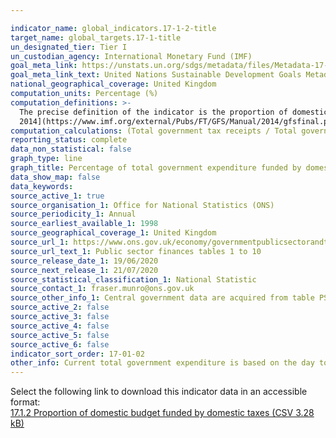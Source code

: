 ```yaml
---

indicator_name: global_indicators.17-1-2-title
target_name: global_targets.17-1-title
un_designated_tier: Tier I
un_custodian_agency: International Monetary Fund (IMF)
goal_meta_link: https://unstats.un.org/sdgs/metadata/files/Metadata-17-01-02.pdf
goal_meta_link_text: United Nations Sustainable Development Goals Metadata (PDF 469 KB)
national_geographical_coverage: United Kingdom
computation_units: Percentage (%)
computation_definitions: >-
  The precise definition of the indicator is the proportion of domestic budgetary government expenditure funded by taxes. Revenue in the form of domestic taxes is based on the definition described in Chapter 5 of the [Government Finance Statistics Manual (GFSM)
  2014](https://www.imf.org/external/Pubs/FT/GFS/Manual/2014/gfsfinal.pdf).
computation_calculations: (Total government tax receipts / Total government expenditure) * 100
reporting_status: complete
data_non_statistical: false
graph_type: line
graph_title: Percentage of total government expenditure funded by domestic taxes
data_show_map: false
data_keywords:  
source_active_1: true
source_organisation_1: Office for National Statistics (ONS)
source_periodicity_1: Annual
source_earliest_available_1: 1998
source_geographical_coverage_1: United Kingdom
source_url_1: https://www.ons.gov.uk/economy/governmentpublicsectorandtaxes/publicsectorfinance/datasets/publicsectorfinancesappendixatables110
source_url_text_1: Public sector finances tables 1 to 10
source_release_date_1: 19/06/2020
source_next_release_1: 21/07/2020
source_statistical_classification_1: National Statistic
source_contact_1: fraser.munro@ons.gov.uk
source_other_info_1: Central government data are acquired from table PSA6D and PSA6E, and local government data are acquired from table PSA6G.
source_active_2: false
source_active_3: false
source_active_4: false
source_active_5: false
source_active_6: false
indicator_sort_order: 17-01-02
other_info: Current total government expenditure is based on the day to day running of the government and does not include investment in infrastructure. Data follows the UN specification for this indicator. This indicator has been identified in collaboration with topic experts.
---
```

Select the following link to download this indicator data in an accessible format:<br>[17.1.2 Proportion of domestic budget funded by domestic taxes (CSV 3.28 kB)](https://sustainabledevelopment-uk.github.io/sdg-data/data/17-1-2.csv)